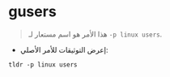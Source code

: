 # gusers

> هذا الأمر هو اسم مستعار لـ `-p linux users`.

- إعرض التوثيقات للأمر الأصلي:

`tldr -p linux users`
